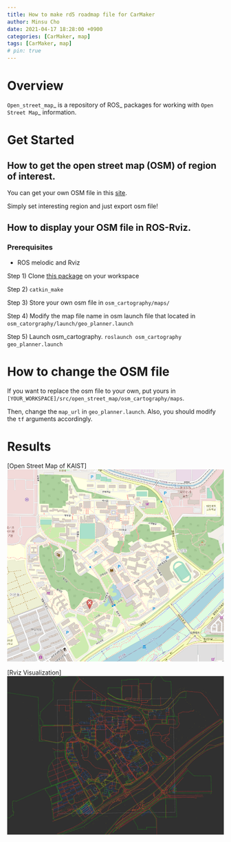 ```yaml
---
title: How to make rd5 roadmap file for CarMaker
author: Minsu Cho
date: 2021-04-17 18:28:00 +0900
categories: [CarMaker, map]
tags: [CarMaker, map]
# pin: true
---
```


Overview
========

`Open_street_map`_ is a repository of ROS_ packages for working with `Open Street Map`_ information.

# Get Started


## How to get the open street map (OSM) of region of interest.
You can get your own OSM file in this [site](https://www.openstreetmap.org/).

Simply set interesting region and just export osm file!



## How to display your OSM file in ROS-Rviz.

### Prerequisites

- ROS melodic and Rviz


Step 1) Clone [this package](https://github.com/minsucho96/ROS-Rviz-OSM_Visualization) on your workspace

Step 2) `catkin_make`

Step 3) Store your own osm file in `osm_cartography/maps/`

Step 4) Modify the map file name in osm launch file that located in `osm_catorgraphy/launch/geo_planner.launch`

Step 5) Launch osm_cartography. `roslaunch osm_cartography geo_planner.launch`

# How to change the OSM file
If you want to replace the osm file to your own, put yours in `[YOUR_WORKSPACE]/src/open_street_map/osm_cartography/maps`. 

Then, change the `map_url` in `geo_planner.launch`. Also, you should modify the `tf` arguments  accordingly.

# Results

[Open Street Map of KAIST]
![Open Street Map of KAIST](/figures/osm_fig/osm_kaist.png)

<!-- {:width="350" .normal} -->

[Rviz Visualization]
![Rviz Visualization](/figures/osm_fig/rviz_result.png)


